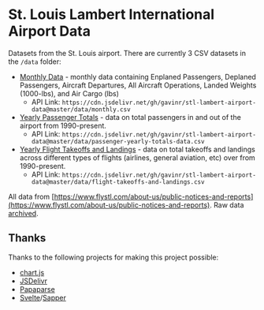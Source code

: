 # St. Louis Lambert International Airport Data

Datasets from the St. Louis airport. There are currently 3 CSV datasets in the `/data` folder:

* [Monthly Data](https://github.com/gavinr/stl-lambert-airport-data/blob/master/data/monthly.csv) - monthly data containing Enplaned Passengers, Deplaned Passengers, Aircraft Departures, All Aircraft Operations, Landed Weights (1000-lbs), and Air Cargo (lbs)
    * API Link: `https://cdn.jsdelivr.net/gh/gavinr/stl-lambert-airport-data@master/data/monthly.csv`
* [Yearly Passenger Totals](https://github.com/gavinr/stl-lambert-airport-data/blob/master/data/passenger-yearly-totals-data.csv) - data on total passengers in and out of the airport from 1990-present.
    * API Link: `https://cdn.jsdelivr.net/gh/gavinr/stl-lambert-airport-data@master/data/passenger-yearly-totals-data.csv`
* [Yearly Flight Takeoffs and Landings](https://github.com/gavinr/stl-lambert-airport-data/blob/master/data/flight-takeoffs-and-landings.csv) - data on total takeoffs and landings across different types of flights (airlines, general aviation, etc) over from 1990-present.
    * API Link: `https://cdn.jsdelivr.net/gh/gavinr/stl-lambert-airport-data@master/data/flight-takeoffs-and-landings.csv`

All data from [https://www.flystl.com/about-us/public-notices-and-reports](https://www.flystl.com/about-us/public-notices-and-reports). Raw data [archived](https://github.com/gavinr/stl-lambert-airport-data/tree/master/raw_data).

## Thanks

Thanks to the following projects for making this project possible:

- [chart.js](https://www.chartjs.org/)
- [JSDelivr](https://www.jsdelivr.com/)
- [Papaparse](https://www.papaparse.com/)
- [Svelte](https://svelte.dev/)/[Sapper](https://sapper.svelte.dev)
